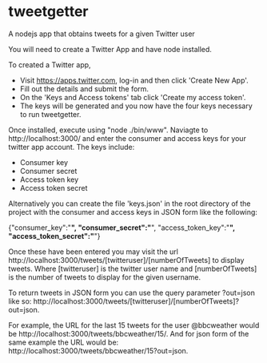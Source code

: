 tweetgetter
===========

A nodejs app that obtains tweets for a given Twitter user

You will need to create a Twitter App and have node installed.

To created a Twitter app, 
- Visit https://apps.twitter.com, log-in and then click 'Create New App'.
- Fill out the details and submit the form.
- On the 'Keys and Access tokens' tab click 'Create my access token'.
- The keys will be generated and you now have the four keys necessary to run tweetgetter.

Once installed, execute using "node ./bin/www". Naviagte to http://localhost:3000/ and enter the consumer and access keys for your twitter app account.
The keys include:
- Consumer key
- Consumer secret
- Access token key
- Access token secret

Alternatively you can create the file 'keys.json' in the root directory of the project with the consumer and access keys in JSON form like the following:

{"consumer_key":"******",
"consumer_secret":"******",
"access_token_key":"******",
"access_token_secret":"******"}

Once these have been entered you may visit the url http://localhost:3000/tweets/[twitteruser]/[numberOfTweets] to display tweets. Where [twitteruser] is the twitter user name and [numberOfTweets] is the number of tweets to display for the given username.

To return tweets in JSON form you can use the query parameter ?out=json like so: http://localhost:3000/tweets/[twitteruser]/[numberOfTweets]?out=json.

For example, the URL for the last 15 tweets for the user @bbcweather would be http://localhost:3000/tweets/bbcweather/15/.
And for json form of the same example the URL would be: http://localhost:3000/tweets/bbcweather/15?out=json.
